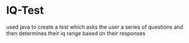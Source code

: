 # IQ-Test
used java to create a test which asks the user a series of questions and then determines their iq range based on their responses
